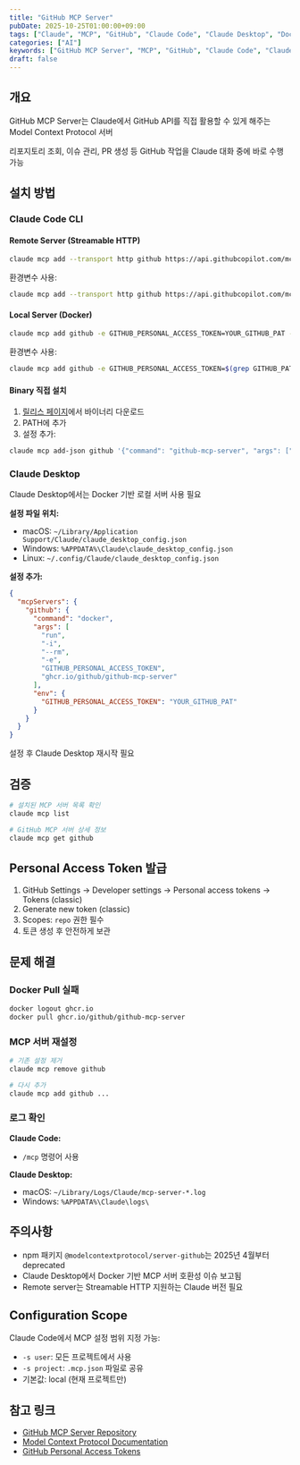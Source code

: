 ```yaml
---
title: "GitHub MCP Server"
pubDate: 2025-10-25T01:00:00+09:00
tags: ["Claude", "MCP", "GitHub", "Claude Code", "Claude Desktop", "Docker"]
categories: ["AI"]
keywords: ["GitHub MCP Server", "MCP", "GitHub", "Claude Code", "Claude Desktop", "Docker", "Version Control", "GitHub Integration", "Code Repository", "CI/CD"]
draft: false
---
```



## 개요

GitHub MCP Server는 Claude에서 GitHub API를 직접 활용할 수 있게 해주는 Model Context Protocol 서버

리포지토리 조회, 이슈 관리, PR 생성 등 GitHub 작업을 Claude 대화 중에 바로 수행 가능

## 설치 방법

### Claude Code CLI

#### Remote Server (Streamable HTTP)

```bash
claude mcp add --transport http github https://api.githubcopilot.com/mcp -H "Authorization: Bearer YOUR_GITHUB_PAT"
```

환경변수 사용:
```bash
claude mcp add --transport http github https://api.githubcopilot.com/mcp -H "Authorization: Bearer $(grep GITHUB_PAT .env | cut -d '=' -f2)"
```

#### Local Server (Docker)

```bash
claude mcp add github -e GITHUB_PERSONAL_ACCESS_TOKEN=YOUR_GITHUB_PAT -- docker run -i --rm -e GITHUB_PERSONAL_ACCESS_TOKEN ghcr.io/github/github-mcp-server
```

환경변수 사용:
```bash
claude mcp add github -e GITHUB_PERSONAL_ACCESS_TOKEN=$(grep GITHUB_PAT .env | cut -d '=' -f2) -- docker run -i --rm -e GITHUB_PERSONAL_ACCESS_TOKEN ghcr.io/github/github-mcp-server
```

#### Binary 직접 설치

1. [릴리스 페이지](https://github.com/github/github-mcp-server/releases)에서 바이너리 다운로드
2. PATH에 추가
3. 설정 추가:

```bash
claude mcp add-json github '{"command": "github-mcp-server", "args": ["stdio"], "env": {"GITHUB_PERSONAL_ACCESS_TOKEN": "YOUR_GITHUB_PAT"}}'
```

### Claude Desktop

Claude Desktop에서는 Docker 기반 로컬 서버 사용 필요

**설정 파일 위치:**
- macOS: `~/Library/Application Support/Claude/claude_desktop_config.json`
- Windows: `%APPDATA%\Claude\claude_desktop_config.json`
- Linux: `~/.config/Claude/claude_desktop_config.json`

**설정 추가:**

```json
{
  "mcpServers": {
    "github": {
      "command": "docker",
      "args": [
        "run",
        "-i",
        "--rm",
        "-e",
        "GITHUB_PERSONAL_ACCESS_TOKEN",
        "ghcr.io/github/github-mcp-server"
      ],
      "env": {
        "GITHUB_PERSONAL_ACCESS_TOKEN": "YOUR_GITHUB_PAT"
      }
    }
  }
}
```

설정 후 Claude Desktop 재시작 필요

## 검증

```bash
# 설치된 MCP 서버 목록 확인
claude mcp list

# GitHub MCP 서버 상세 정보
claude mcp get github
```

## Personal Access Token 발급

1. GitHub Settings → Developer settings → Personal access tokens → Tokens (classic)
2. Generate new token (classic)
3. Scopes: `repo` 권한 필수
4. 토큰 생성 후 안전하게 보관

## 문제 해결

### Docker Pull 실패

```bash
docker logout ghcr.io
docker pull ghcr.io/github/github-mcp-server
```

### MCP 서버 재설정

```bash
# 기존 설정 제거
claude mcp remove github

# 다시 추가
claude mcp add github ...
```

### 로그 확인

**Claude Code:**
- `/mcp` 명령어 사용

**Claude Desktop:**
- macOS: `~/Library/Logs/Claude/mcp-server-*.log`
- Windows: `%APPDATA%\Claude\logs\`

## 주의사항

- npm 패키지 `@modelcontextprotocol/server-github`는 2025년 4월부터 deprecated
- Claude Desktop에서 Docker 기반 MCP 서버 호환성 이슈 보고됨
- Remote server는 Streamable HTTP 지원하는 Claude 버전 필요

## Configuration Scope

Claude Code에서 MCP 설정 범위 지정 가능:

- `-s user`: 모든 프로젝트에서 사용
- `-s project`: `.mcp.json` 파일로 공유
- 기본값: local (현재 프로젝트만)

## 참고 링크

- [GitHub MCP Server Repository](https://github.com/github/github-mcp-server)
- [Model Context Protocol Documentation](https://modelcontextprotocol.io/)
- [GitHub Personal Access Tokens](https://github.com/settings/tokens)
